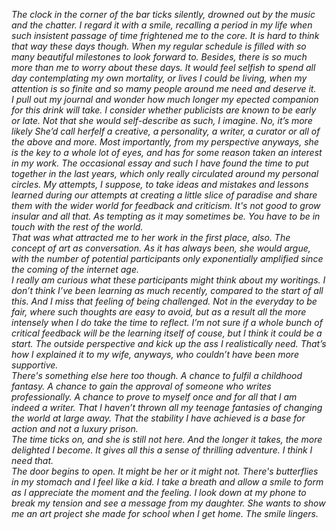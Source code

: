 *The clock in the corner of the bar ticks silently, drowned out by the music and the chatter. I regard it with a smile, recalling a period in my life when such insistent passage of time frightened me to the core. It is hard to think that way these days though. When my regular schedule is filled with so many beautiful milestones to look forward to. Besides, there is so much more than me to worry about these days. It would feel selfish to spend all day contemplating my own mortality, or lives I could be living, when my attention is so finite and so mamy people around me need and deserve it.*  
*I pull out my journal and wonder how much longer my epected companion for this drink will take. I consider whether publicists are known to be early or late. Not that she would self-describe as such, I imagine. No, it’s more likely She’d call herfelf a creative, a personality, a writer, a curator or all of the above and more. Most importantly, from my perspective anyways, she is the key to a whole lot of eyes, and has for some reason taken an interest in my work. The occasional essay and such I have found the time to put together in the last years, which only really circulated around my personal circles. My attempts, I suppose, to take ideas and mistakes and lessons learned during our attempts at creating a little slice of paradise and share them with the wider world for feedback and criticism. It's not good to grow insular and all that. As tempting as it may sometimes be. You have to be in touch with the rest of the world.*  
*That was what attracted me to her work in the first place, also. The concept of art as conversation. As it has always been, she would argue, with the number of potential participants only exponentially amplified since the coming of the internet age.*   
*I really am curious what these participants might think about my woritings. I don’t think I’ve been learning as much recently, compared to the start of all this. And I miss that feeling of being challenged. Not in the everyday to be fair, where such thoughts are easy to avoid, but as a result all the more intensely when I do take the time to reflect. I’m not sure if a whole bunch of critical feedback will be the learning itself of couse, but I think it could be a start. The outside perspective and kick up the ass I realistically need. That’s how I explained it to my wife, anyways, who couldn’t have been more supportive.*  
*There's something else here too though. A chance to fulfil a childhood fantasy. A chance to gain the approval of someone who writes professionally. A chance to prove to myself once and for all that I am indeed a writer. That I haven’t thrown all my teenage fantasies of changing the world at large away. That the stability I have achieved is a base for action and not a luxury prison.*  
*The time ticks on, and she is still not here. And the longer it takes, the more delighted I become. It gives all this a sense of thrilling adventure. I think I need that.*  
 *The door begins to open. It might be her or it might not. There's butterflies in my stomach and I feel like a kid. I take a breath and allow a smile to form as I appreciate the moment and the feeling. I look down at my phone to break my tension and see a message from my daughter. She wants to show me an art project she made for school when I get home. The smile lingers.*